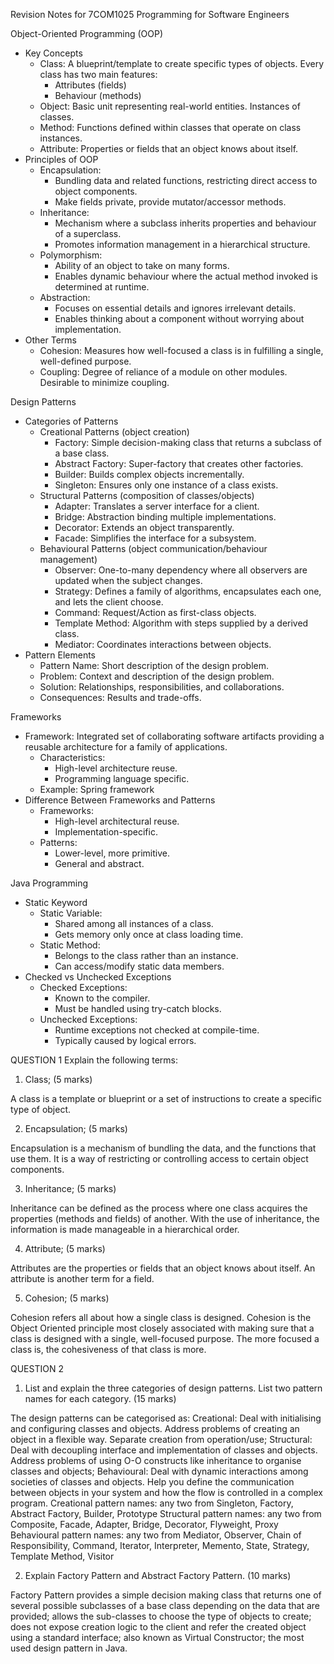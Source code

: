 ﻿Revision Notes for 7COM1025 Programming for Software Engineers 

Object-Oriented Programming (OOP) 

- Key Concepts 
  - Class: A blueprint/template to create specific types of objects. Every class has two main features: 
    - Attributes (fields) 
    - Behaviour (methods) 
  - Object: Basic unit representing real-world entities. Instances of classes. 
  - Method: Functions defined within classes that operate on class instances. 
  - Attribute: Properties or fields that an object knows about itself. 
- Principles of OOP 
  - Encapsulation: 
    - Bundling data and related functions, restricting direct access to object components. 
    - Make fields private, provide mutator/accessor methods. 
  - Inheritance: 
    - Mechanism where a subclass inherits properties and behaviour of a superclass. 
    - Promotes information management in a hierarchical structure. 
  - Polymorphism: 
    - Ability of an object to take on many forms. 
    - Enables dynamic behaviour where the actual method invoked is determined at runtime. 
  - Abstraction: 
    - Focuses on essential details and ignores irrelevant details. 
    - Enables thinking about a component without worrying about implementation. 
- Other Terms 
  - Cohesion: Measures how well-focused a class is in fulfilling a single, well-defined purpose. 
  - Coupling: Degree of reliance of a module on other modules. Desirable to minimize coupling. 

Design Patterns 

- Categories of Patterns 
  - Creational Patterns (object creation) 
    - Factory: Simple decision-making class that returns a subclass of a base class. 
    - Abstract Factory: Super-factory that creates other factories. 
    - Builder: Builds complex objects incrementally. 
    - Singleton: Ensures only one instance of a class exists. 
  - Structural Patterns (composition of classes/objects) 
    - Adapter: Translates a server interface for a client. 
    - Bridge: Abstraction binding multiple implementations. 
    - Decorator: Extends an object transparently. 
    - Facade: Simplifies the interface for a subsystem. 
  - Behavioural Patterns (object communication/behaviour management) 
    - Observer: One-to-many dependency where all observers are updated when the subject changes. 
    - Strategy: Defines a family of algorithms, encapsulates each one, and lets the client choose. 
    - Command: Request/Action as first-class objects. 
    - Template Method: Algorithm with steps supplied by a derived class. 
    - Mediator: Coordinates interactions between objects. 
- Pattern Elements 
  - Pattern Name: Short description of the design problem. 
  - Problem: Context and description of the design problem. 
  - Solution: Relationships, responsibilities, and collaborations. 
  - Consequences: Results and trade-offs. 

Frameworks 

- Framework: Integrated set of collaborating software artifacts providing a reusable architecture for a family of applications. 
  - Characteristics: 
    - High-level architecture reuse. 
    - Programming language specific. 
  - Example: Spring framework 
- Difference Between Frameworks and Patterns 
  - Frameworks: 
    - High-level architectural reuse. 
    - Implementation-specific. 
  - Patterns: 
    - Lower-level, more primitive. 
    - General and abstract. 

Java Programming 

- Static Keyword 
  - Static Variable: 
    - Shared among all instances of a class. 
    - Gets memory only once at class loading time. 
  - Static Method: 
    - Belongs to the class rather than an instance. 
    - Can access/modify static data members. 
- Checked vs Unchecked Exceptions 
  - Checked Exceptions: 
    - Known to the compiler. 
    - Must be handled using try-catch blocks. 
  - Unchecked Exceptions: 
    - Runtime exceptions not checked at compile-time. 
    - Typically caused by logical errors. 

QUESTION 1 Explain the following terms:  

1) Class; (5 marks)  

A class is a template or blueprint or a set of instructions to create a specific type of object.  

2) Encapsulation; (5 marks)  

Encapsulation is a mechanism of bundling the data, and the functions that use them. It is a way of restricting or controlling access to certain object components.  

3) Inheritance; (5 marks) 

Inheritance can be defined as the process where one class acquires the properties (methods and fields) of another. With the use of inheritance, the information is made manageable in a hierarchical order.  

4) Attribute; (5 marks)  

Attributes are the properties or fields that an object knows about itself. An attribute is another term for a field.  

5) Cohesion; (5 marks)  

Cohesion refers all about how a single class is designed. Cohesion is the Object Oriented principle most closely associated with making sure that a class is designed with a single, well-focused purpose. The more focused a class is, the cohesiveness of that class is more. 

QUESTION 2  

1) List and explain the three categories of design patterns. List two pattern names for each category. (15 marks)  

The design patterns can be categorised as: Creational: Deal with initialising and configuring classes and objects. Address problems of creating an object in a flexible way. Separate creation from operation/use; Structural: Deal with decoupling interface and implementation of classes and objects. Address problems of using O-O constructs like inheritance to organise classes and objects; Behavioural: Deal with dynamic interactions among societies of classes and objects. Help you define the communication between objects in your system and how the flow is controlled in a complex program. Creational pattern names: any two from Singleton, Factory, Abstract Factory, Builder, Prototype Structural pattern names: any two from Composite, Facade, Adapter, Bridge, Decorator, Flyweight, Proxy Behavioural pattern names: any two from Mediator, Observer, Chain of Responsibility, Command, Iterator, Interpreter, Memento, State, Strategy, Template Method, Visitor 

2) Explain Factory Pattern and Abstract Factory Pattern. (10 marks) 

Factory Pattern provides a simple decision making class that returns one of several possible subclasses of a base class depending on the data that are provided; allows the sub-classes to choose the type of objects to create; does not expose creation logic to the client and refer the created object using a standard interface; also known as Virtual Constructor; the most used design pattern in Java. 
